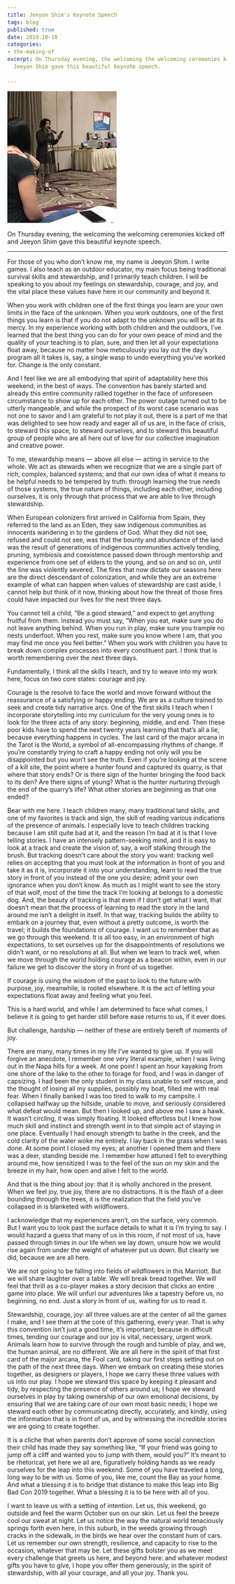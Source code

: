 ```yaml
---
title: Jeeyon Shim's Keynote Speech
tags: blog
published: true
date: 2019-10-18
categories:
- the-making-of
excerpt: On Thursday evening, the welcoming the welcoming ceremonies kicked off and
  Jeeyon Shim gave this beautiful keynote speech.

---
```

[**![](/images/2019-10-10-18.07.18-250x300.jpg)**](/images/2019-10-10-18.07.18.jpg)

On Thursday evening, the welcoming the welcoming ceremonies kicked off and Jeeyon Shim gave this beautiful keynote speech.

***

For those of you who don’t know me, my name is Jeeyon Shim. I write games. I also teach as an outdoor educator, my main focus being traditional survival skills and stewardship, and I primarily teach children. I will be speaking to you about my feelings on stewardship, courage, and joy, and the vital place these values have here in our community and beyond it.

When you work with children one of the first things you learn are your own limits in the face of the unknown. When you work outdoors, one of the first things you learn is that if you do not adapt to the unknown you will be at its mercy. In my experience working with both children and the outdoors, I’ve learned that the best thing you can do for your own peace of mind and the quality of your teaching is to plan, sure, and then let all your expectations float away, because no matter how meticulously you lay out the day’s program all it takes is, say, a single wasp to undo everything you’ve worked for. Change is the only constant.

And I feel like we are all embodying that spirit of adaptability here this weekend, in the best of ways. The convention has barely started and already this entire community rallied together in the face of unforeseen circumstance to show up for each other. The power outage turned out to be utterly mangeable, and while the prospect of its worst case scenario was not one to savor and I am grateful to not play it out, there is a part of me that was delighted to see how ready and eager all of us are, in the face of crisis, to steward this space, to steward ourselves, and to steward this beautiful group of people who are all here out of love for our collective imagination and creative power.

To me, stewardship means — above all else — acting in service to the whole. We act as stewards when we recognize that we are a single part of rich, complex, balanced systems; and that our own idea of what it means to be helpful needs to be tempered by truth: through learning the true needs of those systems, the true nature of things, including each other, including ourselves, it is only through that process that we are able to live through stewardship.

When European colonizers first arrived in California from Spain, they referred to the land as an Eden, they saw indigenous communities as innocents wandering in to the gardens of God. What they did not see, refused and could not see, was that the bounty and abundance of the land was the result of generations of indigenous communities actively tending, pruning, symbiosis and coexistence passed down through mentorship and experience from one set of elders to the young, and so on and so on, until the line was violently severed. The fires that now dictate our seasons here are the direct descendant of colonization, and while they are an extreme example of what can happen when values of stewardship are cast aside, I cannot help but think of it now, thinking about how the threat of those fires could have impacted our lives for the next three days.

You cannot tell a child, “Be a good steward,” and expect to get anything fruitful from them. Instead you must say, “When you eat, make sure you do not leave anything behind. When you run in play, make sure you trample no nests underfoot. When you rest, make sure you know where I am, that you may find me once you feel better.” When you work with children you have to break down complex processes into every constituent part. I think that is worth remembering over the next three days.

Fundamentally, I think all the skills I teach, and try to weave into my work here, focus on two core states: courage and joy.

Courage is the resolve to face the world and move forward without the reassurance of a satisfying or happy ending. We are as a culture trained to seek and create tidy narrative arcs. One of the first skills I teach when I incorporate storytelling into my curriculum for the very young ones is to look for the three acts of any story: beginning, middle, and end. Then these poor kids have to spend the next twenty years learning that that’s all a lie, because everything happens in cycles. The last card of the major arcana in the Tarot is the World, a symbol of all-encompassing rhythms of change. If you’re constantly trying to craft a happy ending not only will you be disappointed but you won’t see the truth. Even if you’re looking at the scene of a kill site, the point where a hunter found and captured its quarry, is that where that story ends? Or is there sign of the hunter bringing the food back to its den? Are there signs of young? What is the hunter nurturing through the end of the quarry’s life? What other stories are beginning as that one ended?

Bear with me here. I teach children many, many traditional land skills, and one of my favorites is track and sign, the skill of reading various indications of the presence of animals. I especially love to teach children tracking because I am still quite bad at it, and the reason I’m bad at it is that I love telling stories. I have an intensely pattern-seeking mind, and it is easy to look at a track and create the vision of, say, a wolf stalking through the brush. But tracking doesn’t care about the story you want: tracking well relies on accepting that you must look at the information in front of you and take it as it is, incorporate it into your understanding, learn to read the true story in front of you instead of the one you desire; admit your own ignorance when you don’t know. As much as I might want to see the story of that wolf, most of the time the track I’m looking at belongs to a domestic dog. And, the beauty of tracking is that even if I don’t get what I want, that doesn’t mean that the process of learning to read the story in the land around me isn’t a delight in itself. In that way, tracking builds the ability to embark on a journey that, even without a pretty outcome, is worth the travel; it builds the foundations of courage. I want us to remember that as we go through this weekend. It is all too easy, in an environment of high expectations, to set ourselves up for the disappointments of resolutions we didn’t want, or no resolutions at all. But when we learn to track well, when we move through the world holding courage as a beacon within, even in our failure we get to discover the story in front of us together.

If courage is using the wisdom of the past to look to the future with purpose, joy, meanwhile, is rooted elsewhere. It is the act of letting your expectations float away and feeling what you feel.

This is a hard world, and while I am determined to face what comes, I believe it is going to get harder still before ease returns to us, if it ever does.

But challenge, hardship — neither of these are entirely bereft of moments of joy.

There are many, many times in my life I’ve wanted to give up. If you will forgive an anecdote, I remember one very literal example, when I was living out in the Napa hills for a week. At one point I spent an hour kayaking from one shore of the lake to the other to forage for food, and I was in danger of capsizing. I had been the only student in my class unable to self rescue, and the thought of losing all my supplies, possibly my boat, filled me with real fear. When I finally banked I was too tired to walk to my campsite. I collapsed halfway up the hillside, unable to move, and seriously considered what defeat would mean. But then I looked up, and above me I saw a hawk. It wasn’t circling, it was simply floating. It looked effortless but I knew how much skill and instinct and strength went in to that simple act of staying in one place. Eventually I had enough strength to bathe in the creek, and the cold clarity of the water woke me entirely. I lay back in the grass when I was done. At some point I closed my eyes; at another I opened them and there was a deer, standing beside me. I remember how attuned I felt to everything around me, how sensitized I was to the feel of the sun on my skin and the breeze in my hair, how open and alive I felt to the world.

And that is the thing about joy: that it is wholly anchored in the present. When we feel joy, true joy, there are no distractions. It is the flash of a deer bounding through the trees, it is the realization that the field you’ve collapsed in is blanketed with wildflowers.

I acknowledge that my experiences aren’t, on the surface, very common. But I want you to look past the surface details to what it is I’m trying to say. I would hazard a guess that many of us in this room, if not most of us, have passed through times in our life when we lay down, unsure how we would rise again from under the weight of whatever put us down. But clearly we did, because we are all here.

We are not going to be falling into fields of wildflowers in this Marriott. But we will share laughter over a table. We will break bread together. We will feel that thrill as a co-player makes a story decision that clicks an entire game into place. We will unfurl our adventures like a tapestry before us, no beginning, no end. Just a story in front of us, waiting for us to read it.

Stewardship, courage, joy: all three values are at the center of all the games I make, and I see them at the core of this gathering, every year. That is why this convention isn’t just a good time, it’s important; because in difficult times, tending our courage and our joy is vital, necessary, urgent work. Animals learn how to survive through the rough and tumble of play, and we, the human animal, are no different. We are all here in the spirit of that first card of the major arcana, the Fool card, taking our first steps setting out on the path of the next three days. When we embark on creating these stories together, as designers or players, I hope we carry these three values with us into our play. I hope we steward this space by keeping it pleasant and tidy, by respecting the presence of others around us; I hope we steward ourselves in play by taking ownership of our own emotional decisions, by ensuring that we are taking care of our own most basic needs; I hope we steward each other by communicating directly, accurately, and kindly, using the information that is in front of us, and by witnessing the incredible stories we are going to create together.

It is a cliche that when parents don’t approve of some social connection their child has made they say something like, “If your friend was going to jump off a cliff and wanted you to jump with them, would you?” It’s meant to be rhetorical, yet here we all are, figuratively holding hands as we ready ourselves for the leap into this weekend. Some of you have traveled a long, long way to be with us. Some of you, like me, count the Bay as your home. And what a blessing it is to bridge that distance to make this leap into Big Bad Con 2019 together. What a blessing it is to be here with all of you.

I want to leave us with a setting of intention. Let us, this weekend, go outside and feel the warm October sun on our skin. Let us feel the breeze cool our sweat at night. Let us notice the way the natural world tenaciously springs forth even here, in this suburb, in the weeds growing through cracks in the sidewalk, in the birds we hear over the constant hum of cars. Let us remember our own strength, resilience, and capacity to rise to the occasion, whatever that may be. Let these gifts bolster you as we meet every challenge that greets us here, and beyond here: and whatever modest gifts you have to give, I hope you offer them generously, in the spirit of stewardship, with all your courage, and all your joy. Thank you.
